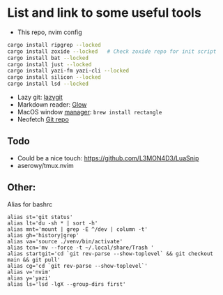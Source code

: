 # List and link to some useful tools
- This repo, nvim config
```bash
cargo install ripgrep --locked
cargo install zoxide --locked   # Check zoxide repo for init script
cargo install bat --locked
cargo install just --locked
cargo install yazi-fm yazi-cli --locked
cargo install silicon --locked
cargo install lsd --locked
```
- Lazy git: [lazygit](https://github.com/jesseduffield/lazygit?tab=readme-ov-file#homebrew)
- Markdown reader: [Glow](https://github.com/charmbracelet/glow)
- MacOS window [manager](https://rectangleapp.com/): `brew install rectangle`
- Neofetch [Git repo](https://github.com/dylanaraps/neofetch)
## Todo
- Could be a nice touch: https://github.com/L3MON4D3/LuaSnip
- aserowy/tmux.nvim


## Other:
Alias for bashrc
```
alias st='git status'
alias lt='du -sh * | sort -h'
alias mnt='mount | grep -E ^/dev | column -t'
alias gh='history|grep'
alias va='source ./venv/bin/activate'
alias tcn='mv --force -t ~/.local/share/Trash '
alias startgit='cd `git rev-parse --show-toplevel` && git checkout main && git pull'
alias cg='cd `git rev-parse --show-toplevel`'
alias v='nvim'
alias y='yazi'
alias ls='lsd -lgX --group-dirs first'
```
